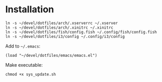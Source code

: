 # Installation

```fish
ln -s ~/devel/dotfiles/arch/.xserverrc ~/.xserver
ln -s ~/devel/dotfiles/arch/.xinitrc ~/.xinitrc
ln -s ~/devel/dotfiles/fish/config.fish ~/.config/fish/config.fish
ln -s ~/devel/dotfiles/i3/config ~/.config/i3/config
```

Add to `~/.emacs`:

```fish
(load "~/devel/dotfiles/emacs/emacs.el")
```

Make executable:

```fish
chmod +x sys_update.sh
```
